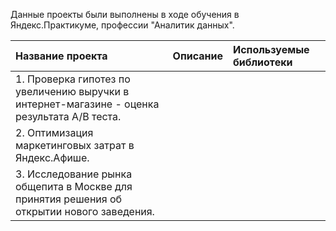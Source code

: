 Данные проекты были выполнены в ходе обучения в Яндекс.Практикуме, профессии "Аналитик данных".

| Название проекта | Описание | Используемые библиотеки | 
| :---------------------- | :---------------------- | :---------------------- |
| 1. Проверка гипотез по увеличению выручки в интернет-магазине - оценка результата А/В теста.|
|2. Оптимизация маркетинговых затрат в Яндекс.Афише.|
|3. Исследование рынка общепита в Москве для принятия решения об открытии нового заведения.|

